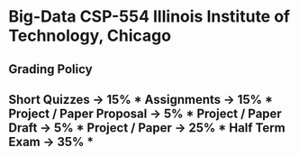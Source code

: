 # Big-Data CSP-554 Illinois Institute of Technology, Chicago 

Grading Policy
---------------------------------
Short Quizzes	-> 15%            *
Assignments	-> 15%              *
Project / Paper Proposal -> 5%  *
Project / Paper Draft -> 5%     *
Project / Paper -> 25%          *
Half Term Exam -> 35%           *
---------------------------------
